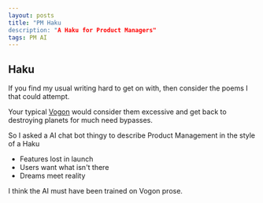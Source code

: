 ```yaml
---
layout: posts
title: "PM Haku
description: "A Haku for Product Managers"
tags: PM AI
---
```


## Haku

If you find my usual writing hard to get on with, then consider the poems I that could attempt.

Your typical [Vogon](https://hitchhikers.fandom.com/wiki/Vogon_poetry) would consider them excessive and get back to destroying planets for much need bypasses.

So I asked a AI chat bot thingy to describe Product Management in the style of a Haku

- Features lost in launch
- Users want what isn't there
- Dreams meet reality

I think the AI must have been trained on Vogon prose.

